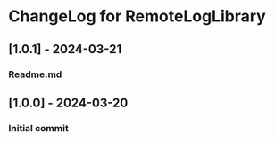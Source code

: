 # ChangeLog for RemoteLogLibrary

## [1.0.1] - 2024-03-21
### Readme.md

## [1.0.0] - 2024-03-20
### Initial commit
